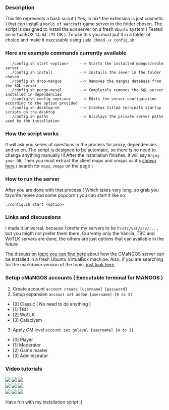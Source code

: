 ### Description
This file represents a bash script ( Yes, in nix* the extension is just cosmetic )
that can install a `World of Warcraft` game server in the folder chosen.
The script is designed to install the `WoW` server on a fresh `Ubuntu`
system ( Tested on virtualBOX `14.04 LTS` OK ). To use this you must put it in a
folder of choice and make it executable using `sudo chmod +x config.sh`.

### Here are example commands currently available

```
  ./config.sh start <option>     --> Starts the installed mangos/realm server
  ./config.sh install            --> Installs the sever in the folder chosen
  ./config.sh drop-mangos        --> Removes the mangos database from the SQL server
  ./config.sh purge-mysql        --> Completely removes the SQL server installed in dependencies
  ./config.sh config <option>    --> Edits the server configuration according to the option provided
  ./config.sh desktop-sh         --> Creates titled terninals startup scripts on the desktop
  ./config.sh paths              --> Displays the private server paths used by the installation
```

### How the script works
It will ask you series of questions in the process for proxy, dependencies and so on.
The script is designed to be automatic, so there is no need to change anything manually !!!
After the installation finishes, it will say `Enjoy your DB`. Then you must extract the
client maps and vmaps as it's [shown here][ref-install] ( search for `maps`, `vmaps` on the page )

### How to run the server
After you are done with that process ( Which takes very long, so grab you
favorite movie and some popcorn ) you can start it like so:

``` ./config.sh start <option> ```

### Links and discussions
I made it universal, because I prefer my servers to be in `etc/var/srv/...` , but you might
not prefer them there. Currently only the Vanilla, TBC and WoTLK servers are done, the others are
just options that can available in the future

The discussion [topic you can find here][ref-script] about how the CMaNGOS server can be installed
in a fresh Ubuntu VirtualBox machine. Also, if you are searching for the markdown version of the
topic, [just look here][ref-vboxtut].

### Setup cMaNGOS accounts ( Executable terminal for MANGOS )
1. Create account `account create [username] [password]`
2. Setup expansion `account set addon [username] [0 to 3]`
 * [0] Classic ( No need to do anything )
 * [1] TBC
 * [2] WoTLK
 * [3] Cataclysm
3. Apply GM level `account set gmlevel [username] [0 to 3]`
 * [0] Player
 * [1] Moderator
 * [2] Game master
 * [3] Administrator
  
### Video tutorials
[![](https://img.youtube.com/vi/cmcnGXcxGAA/1.jpg)](http://www.youtube.com/watch?v=cmcnGXcxGAA "")
[![](https://img.youtube.com/vi/UbcHAtT80o4/2.jpg)](http://www.youtube.com/watch?v=UbcHAtT80o4 "")
[![](https://img.youtube.com/vi/X_W1LDx31AU/3.jpg)](http://www.youtube.com/watch?v=X_W1LDx31AU "")  
[![](https://img.youtube.com/vi/GiV5k3zrGYI/1.jpg)](http://www.youtube.com/watch?v=GiV5k3zrGYI "")
[![](https://img.youtube.com/vi/dHBljqAbxsQ/1.jpg)](http://www.youtube.com/watch?v=dHBljqAbxsQ "")
[![](https://img.youtube.com/vi/SGtRNFr1T3k/3.jpg)](http://www.youtube.com/watch?v=SGtRNFr1T3k "")  
[![](https://img.youtube.com/vi/FGVUdKDeMNk/3.jpg)](http://www.youtube.com/watch?v=FGVUdKDeMNk "")
[![](https://img.youtube.com/vi/O70R5csq2gg/3.jpg)](http://www.youtube.com/watch?v=O70R5csq2gg "")
[![](https://img.youtube.com/vi/-1iAuZVTiyk/3.jpg)](http://www.youtube.com/watch?v=-1iAuZVTiyk "")  

Have fun with my installation script ;)

[ref-install]: https://github.com/cmangos/issues/wiki/Installation-Instructions
[ref-vboxtut]: https://github.com/dvdvideo1234/UbuntuBatches/blob/master/MaNGOS/virtualbox.md
[ref-script]: https://forum.cmangos.net/t/how-to-use-a-script-to-install-mangos-server-under-ubuntu/49
